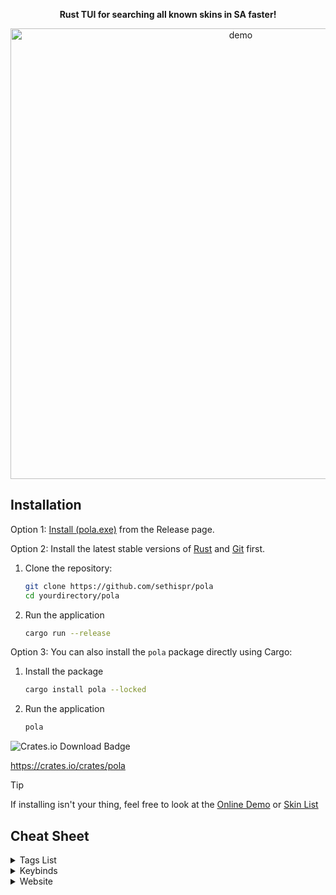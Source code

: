 <p align="center">
  <strong>Rust TUI for searching all known skins in SA faster!</strong>
</p>

<p align="center">
  <img src="https://github.com/user-attachments/assets/bd733989-b913-479a-ae55-19831eb348e9" alt="demo" width="721">
</p>

## Installation

Option 1: [Install (pola.exe)](https://github.com/Sethispr/pola/releases/tag/v0.1.1-stable) from the Release page.

Option 2: Install the latest stable versions of [Rust](https://www.rust-lang.org/tools/install) and [Git](https://git-scm.com/downloads/win) first.

1. Clone the repository:

   ```bash
   git clone https://github.com/sethispr/pola
   cd yourdirectory/pola
   ```

2. Run the application

   ```bash
   cargo run --release
   ```

Option 3: You can also install the `pola` package directly using Cargo:

1. Install the package

   ```bash
   cargo install pola --locked
   ```

2. Run the application

   ```bash
   pola
   ```

<img src="https://img.shields.io/crates/d/pola" alt="Crates.io Download Badge">

<https://crates.io/crates/pola>

> [!TIP]
> If installing isn't your thing, feel free to look at the [Online Demo](https://sethispr.github.io/pola) or [Skin List](https://github.com/Sethispr/pola/blob/main/.github/SKIN.md)

## Cheat Sheet

<details>
<summary>Tags List</summary>
  
<img src="https://github.com/user-attachments/assets/2e8b5a87-2ce7-4f41-b6f0-03c8d08c161f" alt="Outdated Demo v0.1.1-beta" width="706">

| Tag                   | Description                         | Tag                   | Description                         |
|-----------------------|-------------------------------------|-----------------------|-------------------------------------|
| <kbd>Event</kbd>      | Event skins                         | <kbd>Bundle</kbd>     | Bundle skins                        |
| <kbd>Code</kbd>       | Code-redeemed skins                 | <kbd>Launch</kbd>     | Skins obtained from game launch     |
| <kbd>Case</kbd>       | Case skins                          | <kbd>Red</kbd>        | Red skin rarity                     |
| <kbd>Pink</kbd>       | Pink skin rarity                    | <kbd>Teal</kbd>       | Teal skin rarity                    |
| <kbd>2022</kbd>       | 2022 skins                          | <kbd>2023</kbd>       | 2023 skins                          |
| <kbd>2024</kbd>       | 2024 skins                          | <kbd>2025</kbd>       | 2025 skins                          |
| <kbd>Valentine</kbd>  | Valentine case skins                | <kbd>Birthday</kbd>   | Birthday case skins                 |
| <kbd>Easter</kbd>     | Easter case skins                   | <kbd>Summer</kbd>     | Summer case skins                   |
| <kbd>Halloween</kbd>  | Halloween case skins                | <kbd>Christmas</kbd>  | Christmas case skins                |
| <kbd>Exquisite</kbd>  | Exquisite case skins                | <kbd>Animal</kbd>     | Skins from the Animal case          |
| <kbd>Camouflage</kbd> | Skins from the Camouflage case      | <kbd>Future</kbd>     | Skins from the Future case          |
| <kbd>Material</kbd>   | Skins from the Material case        | <kbd>Nature</kbd>     | Skins from the Nature case          |
| <kbd>Pattern</kbd>    | Skins from the Pattern case         | <kbd>Refined</kbd>    | Skins from the Refined case         |
| <kbd>Gamenight</kbd>  | Code skins given on Gamenight       | <kbd>Special</kbd>    | Skins obtained for contributing     |

</details>

<details>
<summary>Keybinds</summary>

| Bind                | Description                    | Bind                       | Description                     |
|---------------------|--------------------------------|----------------------------|---------------------------------|
| <kbd>ctrl+h</kbd>   | Show help                      | <kbd>▲</kbd> <kbd>▼</kbd>  | Navigate results                |
| <kbd>►</kbd>        | Accept suggestion              | <kbd>tab</kbd>             | Cycle suggestions               |
| <kbd>home/end</kbd> | Go to first last result        | <kbd>ctrl+d</kbd>          | Toggle detailed view            |
| <kbd>ctrl+l</kbd>   | Clear search input             | <kbd>esc</kbd>             | Close TUI/Help                  |
| <kbd>ctrl+y</kbd>   | Redo                           | <kbd>ctrl+z</kbd>          | Undo                            |
| <kbd>ctrl+f</kbd>   | Favorite/Undo Favorite         | <kbd>shift+f</kbd>         | Remove all favorites            |

</details>

<details>
<summary>Website</summary>

[Online Demo](https://sethispr.github.io/pola)

![demo](https://github.com/user-attachments/assets/958aa469-e7ed-40c4-836b-b119d09b43dd) 

![themes](https://github.com/user-attachments/assets/c10cc1fa-a475-4e35-b00c-f9f3f1d65b49) ![shortcuts](https://github.com/user-attachments/assets/4710f939-7072-4ad1-9ddc-986390a8b040)

</details>
